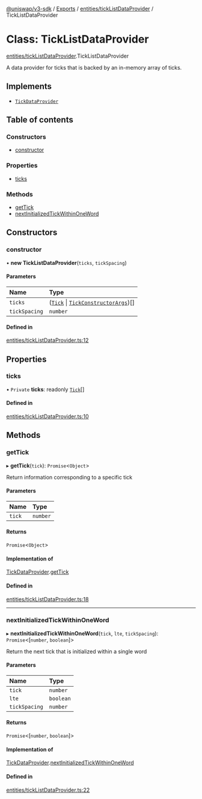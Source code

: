 [@uniswap/v3-sdk](../README.md) / [Exports](../modules.md) / [entities/tickListDataProvider](../modules/entities_tickListDataProvider.md) / TickListDataProvider

# Class: TickListDataProvider

[entities/tickListDataProvider](../modules/entities_tickListDataProvider.md).TickListDataProvider

A data provider for ticks that is backed by an in-memory array of ticks.

## Implements

- [`TickDataProvider`](../interfaces/entities_tickDataProvider.TickDataProvider.md)

## Table of contents

### Constructors

- [constructor](entities_tickListDataProvider.TickListDataProvider.md#constructor)

### Properties

- [ticks](entities_tickListDataProvider.TickListDataProvider.md#ticks)

### Methods

- [getTick](entities_tickListDataProvider.TickListDataProvider.md#gettick)
- [nextInitializedTickWithinOneWord](entities_tickListDataProvider.TickListDataProvider.md#nextinitializedtickwithinoneword)

## Constructors

### constructor

• **new TickListDataProvider**(`ticks`, `tickSpacing`)

#### Parameters

| Name | Type |
| :------ | :------ |
| `ticks` | ([`Tick`](entities_tick.Tick.md) \| [`TickConstructorArgs`](../interfaces/entities_tick.TickConstructorArgs.md))[] |
| `tickSpacing` | `number` |

#### Defined in

[entities/tickListDataProvider.ts:12](https://github.com/Uniswap/uniswap-v3-sdk/blob/63d5c6d/src/entities/tickListDataProvider.ts#L12)

## Properties

### ticks

• `Private` **ticks**: readonly [`Tick`](entities_tick.Tick.md)[]

#### Defined in

[entities/tickListDataProvider.ts:10](https://github.com/Uniswap/uniswap-v3-sdk/blob/63d5c6d/src/entities/tickListDataProvider.ts#L10)

## Methods

### getTick

▸ **getTick**(`tick`): `Promise`<`Object`\>

Return information corresponding to a specific tick

#### Parameters

| Name | Type |
| :------ | :------ |
| `tick` | `number` |

#### Returns

`Promise`<`Object`\>

#### Implementation of

[TickDataProvider](../interfaces/entities_tickDataProvider.TickDataProvider.md).[getTick](../interfaces/entities_tickDataProvider.TickDataProvider.md#gettick)

#### Defined in

[entities/tickListDataProvider.ts:18](https://github.com/Uniswap/uniswap-v3-sdk/blob/63d5c6d/src/entities/tickListDataProvider.ts#L18)

___

### nextInitializedTickWithinOneWord

▸ **nextInitializedTickWithinOneWord**(`tick`, `lte`, `tickSpacing`): `Promise`<[`number`, `boolean`]\>

Return the next tick that is initialized within a single word

#### Parameters

| Name | Type |
| :------ | :------ |
| `tick` | `number` |
| `lte` | `boolean` |
| `tickSpacing` | `number` |

#### Returns

`Promise`<[`number`, `boolean`]\>

#### Implementation of

[TickDataProvider](../interfaces/entities_tickDataProvider.TickDataProvider.md).[nextInitializedTickWithinOneWord](../interfaces/entities_tickDataProvider.TickDataProvider.md#nextinitializedtickwithinoneword)

#### Defined in

[entities/tickListDataProvider.ts:22](https://github.com/Uniswap/uniswap-v3-sdk/blob/63d5c6d/src/entities/tickListDataProvider.ts#L22)
